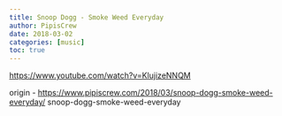 ```yaml
---
title: Snoop Dogg - Smoke Weed Everyday
author: PipisCrew
date: 2018-03-02
categories: [music]
toc: true
---
```


https://www.youtube.com/watch?v=KlujizeNNQM

origin - https://www.pipiscrew.com/2018/03/snoop-dogg-smoke-weed-everyday/ snoop-dogg-smoke-weed-everyday